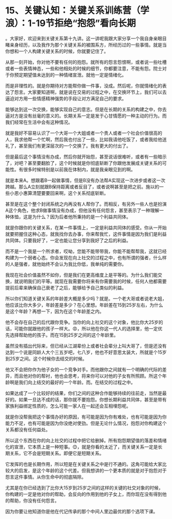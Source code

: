 # 15、关键认知：关键关系训练营（学浪）：1-19节拒绝“抱怨”看向长期

。大家好，欢迎来到关键关系第十九讲。这一讲呢我跟大家分享一个我自身亲眼目睹亲身经历，以及我作为那个关键关系的被围系方，所经历过的一些事情。就是当你想和一个人构建关键关系的时候，你就要记住了。

从那一刻开始，你对他不要有任何的抱怨。就所有的怨言怨恨啊，或者说一些吐槽或者一些表情神态，一些和他相处的时候的细节，你都要注意，不能有怨。院士对于你预定期望值未达到的一种情绪宣泄。就他一定是情绪化。

而是非理性的。就是你期待对方能帮你做一件事，没成。然后呢，你就情绪化的表达了怨言。大家要知道啊，就是说在交易的过程之中，在交换环节上，我们可以去逼迫对方用一些情感精神强势的手段让对方满足自己的要求。

能够达到这一次交换，能够实现自己的意志。但是在长期的关系的构建之中，你去逼对方是没有丝毫的意义的。长期关系一定是发于心甘情愿的一种主动的行为。而我们经常在生活中会有这种情况。

就是我好不容易认识了一个大哥一个大姐或者一个贵人或者一个社会价值很高的人，我求他帮一个忙啊，然后我也付出了一些，比如我请他吃饭了，或者我给他送礼了，甚至我们有更深层次的一个交换了。我有更大的付出了。

但是最后这个事情没有办成，然后你就开始怨，甚至说话很难听，或者有一些暗示了，对吧？甚至要翻脸了，这个时候就是你彻底斩断了你跟他发展成关键关系的可能性。有很多时候特别是以前我在体制内，就是我亲眼见到的啊。

就是本来A。想跟着B一起做事情，但是B没有办法帮A实现这一次进步或者这一次跨越。那么A立刻就跟B保持距离或者反目了，或者说啊甚至是把之前。施以的一些小恩小惠算清楚要要回来啊，这个关系彻底斩断。

甚至是在这个整个封闭系统之内再没有人帮你了。而相反，有另外一些人也是扮演A这个角色，他求B做事情没有办成，但他没有任何怨言，甚至表示了一种理解一种体恤，这是为什么？因为后者他所秉持的是一个利益共同体。

就是你跟你的关键关系，在某一件事情上，一定是利益共同体的感受。你从一开始就要把握住这种心态，就我找你去办事，你来帮我忙，这件事情是因为我们是利益共同体。只要我好了，一定也能让您分享到我好了之后的利益。

而不是一个我是一个所求者，哎呦，您能不能带带我，你能不能帮帮我，这就已经构建为一个弱者心态。你会发现在向上社交的过程之中，也有所谓的强者，什么样的人是强者，就他始终不会认为我比你低，我单纯的需要你。

我现在社会价值虽然不如你，但是我们在更高维度上是平等的。为什么我们能交换，就说明我们的平等。就现在我需要你将来有你需要我的时候，任何人他都需要提前后辈来确保自己衰老了之后，能够给予自己类似的利益。

所以你们知道关键关系的年龄差大概是多少吗？就是。一个老大哥或者说老大姐，他应该比你大多少，年龄差是多少？在心里想。年龄差在15到25岁左右，为什么是这个年龄？再想一下，因为在这个年龄差之内。

他不会存在自己的后代跟你竞争。当你的向上社交的这个对象，他比你大25岁的话，可能你就跟他的孩子一样大。😡，所以他在你这一代人的选择里，他一定优先选择帮助他的孩子。而在15到25岁之间的这个年龄里。

虽然没有插出代际来，但已经从江湖辈份上或者社会辈分上叫大哥了，但是还没有达到一个说是同龄人大个三五岁吧，七八岁，他也不好意思太装大，所就是个15岁到25岁之间。这个时候你去结交的时候。

他又不会把你作为他子女的一个竞争对手。而他跟你之间就有一个明确的代际的差异，而且他对你的帮衬，他也会思考，将来你可以对他的子女有所照顾。所这个年龄啊是我们向上结交的最好的一个年龄。而。在结交的过程之中。

如果达成了一个比较好的结果，你们之间的这种合作能够持续的往前走，当然是最好的。如果一旦达不成的话，那你就不要抱怨。你想长期利益共同体，甚至是带有家族利益绑定性质的，怎么可能一家人在一起还会互相埋怨呢。

就是你没帮我把这个事情办好的原因，有可能是因为你有难处，也有可能是因为你能力不足，也有可能是因为你没绝对使劲。但是无论什么情况，抱怨对你构建这个关系都没有任何益处。

所以这个东西在你的向上社交的过程中把它给删掉。所有抱怨期望值的落差和情绪化的宣泄，它本质上是一种短事。😊，就是你看的太近了，而关键关系一定是长期关系，它不会是短期关系。即便它是短期关系。

它发挥的也是长期作用，所以短是在关键关系之中是行不通的。这角可能给大家比较大的启发，是这个年龄的这个代差。但我想讲的一个更本质的就是对于抱怨对于怨言这件事情。从你生命中的彻底隔除。

尤其是在你已经选到了比你大15岁到25岁之间的这样的关键的社交对象的时候，你构建的一定是他对你的帮助，会反向的作用到他的子女上，而你现在没有得到他的帮助，你没有任何怨言。

因为你要让他知道你是他在代记传承的那个中间人里边最优的那个选项下课。